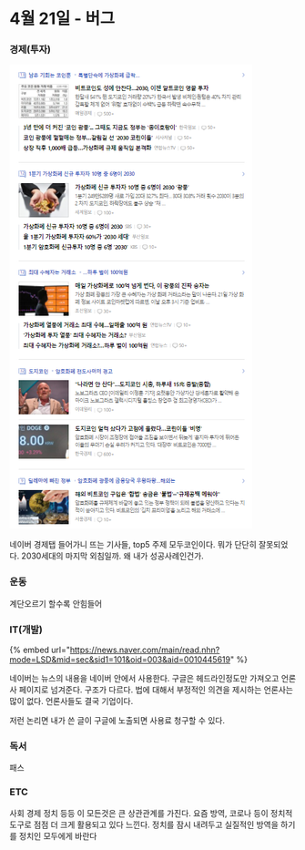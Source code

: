# 4월 21일 - 버그

### 경제\(투자\)

![](../.gitbook/assets/image%20%2825%29.png)

네이버 경제탭 들어가니 뜨는 기사들, top5 주제 모두코인이다. 뭐가 단단히 잘못되었다. 2030세대의 마지막 외침일까. 왜 내가 성공사례인건가.

### 운동

계단오르기 할수록 안힘들어  


### IT\(개발\)

{% embed url="https://news.naver.com/main/read.nhn?mode=LSD&mid=sec&sid1=101&oid=003&aid=0010445619" %}

네이버는 뉴스의 내용을 네이버 안에서 사용한다. 구글은 헤드라인정도만 가져오고 언론사 페이지로 넘겨준다. 구조가 다르다. 법에 대해서 부정적인 의견을 제시하는 언론사는 많이 없다. 언론사들도 결국 기업이다.

저런 논리면 내가 쓴 글이 구글에 노출되면 사용료 청구할 수 있다.

### 독서

패스  

### ETC

사회 경제 정치 등등 이 모든것은 큰 상관관계를 가진다. 요즘 방역, 코로나 등이 정치적 도구로 점점 더 크게 활용되고 있다 느낀다. 정치를 잠시 내려두고 실질적인 방역을 하기를 정치인 모두에게 바란다


